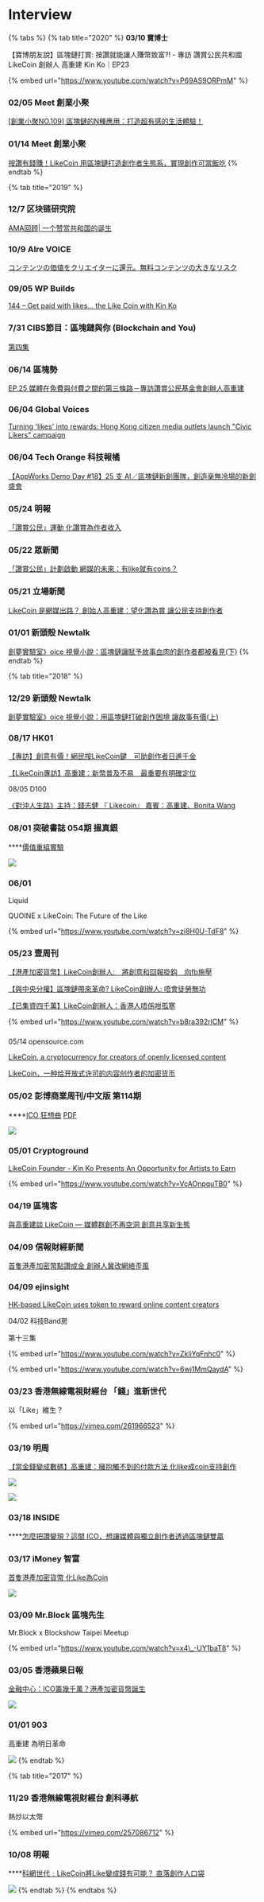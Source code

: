 # Interview

{% tabs %}
{% tab title="2020" %}
**03/10 寶博士**

【寶博朋友說】區塊鏈打賞: 按讚就能讓人賺幣致富?! - 專訪 讚賞公民共和國 LikeCoin 創辦人 高重建 Kin Ko｜EP23

{% embed url="https://www.youtube.com/watch?v=P69AS9ORPmM" %}

### 02/05 Meet 創業小聚

[\[創業小聚NO.109\] 區塊鏈的N種應用：打造超有感的生活體驗！](https://meet.bnext.com.tw/articles/view/46021)

### 01/14 Meet 創業小聚

[按讚有錢賺！LikeCoin 用區塊鏈打造創作者生態系，實現創作可當飯吃](https://meet.bnext.com.tw/articles/view/45970)
{% endtab %}

{% tab title="2019" %}
### 12/7 区块链研究院

[AMA回顾\| 一个赞赏共和国的诞生](https://zhuanlan.zhihu.com/p/98662833)

### 10/9 AIre VOICE

[コンテンツの価値をクリエイターに還元。無料コンテンツの大きなリスク](https://aire-voice.com/interview/5428/)

### 09/05 WP Builds

[144 – Get paid with likes… the Like Coin with Kin Ko](https://wpbuilds.com/2019/09/05/144-get-paid-with-likes-the-like-coin-with-kin-ko/)

### 7/31 CIBS節目：區塊鏈與你 \(Blockchain and You\) 

[第四集](https://www.facebook.com/liszechung.it/posts/2312586025736626)

### 06/14 區塊勢

[EP.25 媒體在免費與付費之間的第三條路－專訪讚賞公民基金會創辦人高重建](https://matters.news/@mingnhsu/%E9%9F%B3%E9%A0%BB-%E8%AE%9A%E8%B3%9E%E5%85%AC%E6%B0%91-%E5%AA%92%E9%AB%94%E5%9C%A8%E5%85%8D%E8%B2%BB%E8%88%87%E4%BB%98%E8%B2%BB%E4%B9%8B%E9%96%93%E7%9A%84%E7%AC%AC%E4%B8%89%E6%A2%9D%E8%B7%AF-zdpuAnoUAQw5EdNuXK5idPcG7hyGcD25hRrjtTFedob2Uk3M5)

### 06/04 Global Voices

[Turning 'likes' into rewards: Hong Kong citizen media outlets launch "Civic Likers" campaign](https://globalvoices.org/2019/06/04/turning-likes-into-rewards-hong-kong-citizen-media-outlets-launch-civic-likers-campaign/)

### 06/04 Tech Orange 科技報橘

[【AppWorks Demo Day \#18】25 支 AI／區塊鏈新創團隊，創造毫無冷場的新創盛會](https://buzzorange.com/techorange/2019/06/04/appworks-demo-day_18/)

### 05/24 明報

[「讚賞公民」運動 化讚賞為作者收入](https://www.mpfinance.com/fin/daily2.php?node=1558639282687&issue=20190524)

### 05/22 眾新聞

[「讚賞公民」計劃啟動 網媒的未來：有like就有coins？](https://www.hkcnews.com/article/20686/%E8%AE%9A%E8%B3%9E%E5%85%AC%E6%B0%91-likecoin-%E7%9C%BE%E6%96%B0%E8%81%9E-20686/%E3%80%8C%E8%AE%9A%E8%B3%9E%E5%85%AC%E6%B0%91%E3%80%8D%E8%A8%88%E5%8A%83%E5%95%9F%E5%8B%95-%E7%B6%B2%E5%AA%92%E7%9A%84%E6%9C%AA%E4%BE%86%EF%BC%9A%E6%9C%89like%E5%B0%B1%E6%9C%89coins%EF%BC%9F)

### **05/21 立場新聞**

[LikeCoin 是網媒出路？ 創始人高重建：望化讚為賞 讓公民支持創作者](https://www.thestandnews.com/media/likecoin-%E6%98%AF%E7%B6%B2%E5%AA%92%E5%87%BA%E8%B7%AF-%E5%89%B5%E5%A7%8B%E4%BA%BA%E9%AB%98%E9%87%8D%E5%BB%BA-%E6%9C%9F%E6%9C%9B%E5%8C%96%E8%AE%9A%E7%82%BA%E8%B3%9E-%E8%AE%93%E5%85%AC%E6%B0%91%E6%94%AF%E6%8C%81%E5%89%B5%E4%BD%9C%E8%80%85/)

### 01/01 新頭殼 Newtalk

[創夢實驗室》oice 視覺小說：區塊鏈讓賦予故事血肉的創作者都被看見\(下\)](https://newtalk.tw/news/view/2019-01-01/187217)
{% endtab %}

{% tab title="2018" %}
### 12/29 新頭殼 Newtalk

[創夢實驗室》oice 視覺小說：用區塊鏈打破創作困境 讓故事有價\(上\)](https://newtalk.tw/news/view/2018-12-29/187188)

### **08/17 HK01**

[【專訪】創意有價！網民按LikeCoin鍵　可助創作者日進千金](https://www.hk01.com/%E5%B0%88%E9%A1%8C%E4%BA%BA%E8%A8%AA/222574/%E5%B0%88%E8%A8%AA-%E5%89%B5%E6%84%8F%E6%9C%89%E5%83%B9-%E7%B6%B2%E6%B0%91%E6%8C%89likecoin%E9%8D%B5-%E5%8F%AF%E5%8A%A9%E5%89%B5%E4%BD%9C%E8%80%85%E6%97%A5%E9%80%B2%E5%8D%83%E9%87%91)

[【LikeCoin專訪】高重建：新幣普及不易　最重要有明確定位](https://www.hk01.com/%E5%B0%88%E9%A1%8C%E4%BA%BA%E8%A8%AA/222576/likecoin%E5%B0%88%E8%A8%AA-%E9%AB%98%E9%87%8D%E5%BB%BA-%E6%96%B0%E5%B9%A3%E6%99%AE%E5%8F%8A%E4%B8%8D%E6%98%93-%E6%9C%80%E9%87%8D%E8%A6%81%E6%9C%89%E6%98%8E%E7%A2%BA%E5%AE%9A%E4%BD%8D)

08/05 D100

[《對沖人生路》主持：錢志健 『 Likecoin』 嘉賓：高重建、Bonita Wang](https://www.d100.net/%E3%80%8A%E5%B0%8D%E6%B2%96%E4%BA%BA%E7%94%9F%E8%B7%AF%E3%80%8B%E4%B8%BB%E6%8C%81%EF%BC%9A%E9%8C%A2%E5%BF%97%E5%81%A5-%E3%80%8E-likecoin%E3%80%8F-%E5%98%89%E8%B3%93%EF%BC%9A%E9%AB%98%E9%87%8D%E5%BB%BA/)

### **08/01 突破書誌 054期 搵真銀**

\*\*\*\*[價值重組實驗](https://like.co/pdf/articles/breakazine.pdf)

![](../.gitbook/assets/breakazine_9.png)

### 06/01 Liquid

QUOINE x LikeCoin: The Future of the Like

{% embed url="https://www.youtube.com/watch?v=zi8H0U-TdF8" %}

### 05/23 **壹**周刊

[ 【港產加密貨幣】LikeCoin創辦人:　將創意和回報掛鈎　向fb施壓](https://hk.nextmgz.com/article/2_588342_0)

[【與中央分權】區塊鏈帶來革命? LikeCoin創辦人: 唔會徒勞無功](https://hk.nextmgz.com/article/2_588463_0)

[【已集資四千萬】LikeCoin創辦人：香港人唔係咁孤寒](https://hk.nextmgz.com/article/2_588408_0)

{% embed url="https://www.youtube.com/watch?v=b8ra392rlCM" %}

### 05/14 opensource.com

[LikeCoin, a cryptocurrency for creators of openly licensed content](https://opensource.com/article/18/5/likecoin)

[LikeCoin，一种给开放式许可的内容创作者的加密货币](https://www.zcfy.cc/article/likecoin-a-cryptocurrency-for-creators-of-openly-licensed-content)

### **05/02 彭博商業周刊/中文版 第114期**

\*\*\*\*[ICO 狂想曲](http://hk.bbwc.cn/avxzbp.html) [PDF](https://www2.deloitte.com/content/dam/Deloitte/cn/Documents/financial-services/deloitte-cn-fs-bloomberg-business-megazine-ico-zh-180518.pdf)

![](../.gitbook/assets/bloomberg_likecoin_tiny.jpg)

### 05/01 Cryptoground

[LikeCoin Founder - Kin Ko Presents An Opportunity for Artists to Earn](https://www.cryptoground.com/a/likecoin-founder-kin-ko-presents-an-opportunity-for-artists-to-earn)

{% embed url="https://www.youtube.com/watch?v=VcAOnpquTB0" %}

### 04/19 區塊客

[與高重建談 LikeCoin — 媒體群創不再空洞 創意共享新生態](https://blockcast.it/2018/04/19/blockcast-interview-likecoin-founder-kin-ko/)

### 04/09 信報財經新聞

[首隻港產加密幣點讚成金 創辦人冀改網絡歪風](http://startupbeat.hkej.com/?p=57661)

### 04/09 ejinsight

[HK-based LikeCoin uses token to reward online content creators](https://www.ejinsight.com/eji/article/id/1811904/20180409-hk-based-likecoin-uses-token-to-reward-online-content-creators)

04/02 科技Band房

第十三集

{% embed url="https://www.youtube.com/watch?v=ZkliYqFnhc0" %}

{% embed url="https://www.youtube.com/watch?v=6wj1MmQaydA" %}

### 03/23 香港無線電視財經台 「錢」進新世代

以「Like」維生？

{% embed url="https://vimeo.com/261966523" %}

### 03/19 明周

[【當金錢變成數碼】高重建：擁抱觸不到的付款方法 化like成coin支持創作](https://www.mpweekly.com/culture/%e9%9b%bb%e5%ad%90%e8%b2%a8%e5%b9%a3-%e9%9b%bb%e5%ad%90%e6%94%af%e4%bb%98-%e6%94%af%e4%bb%98%e5%af%b6-69230)

![](../.gitbook/assets/maig-pao-weekly_0.jpg)

![](../.gitbook/assets/maig-pao-weekly.jpg)

### **03/18 INSIDE**

\*\*\*\*[怎麼把讚變現？這間 ICO，想讓媒體與獨立創作者透過區塊鏈雙贏](https://www.inside.com.tw/article/12259-like-to-coin)

### **03/17 iMoney 智富**

[首隻港產加密貨幣 化Like為Coin](https://imoney.hket.com/article/2032254/%E9%A6%96%E9%9A%BB%E6%B8%AF%E7%94%A2%E5%8A%A0%E5%AF%86%E8%B2%A8%E5%B9%A3%20%E5%8C%96Like%E7%82%BACoin)

![](../.gitbook/assets/likecoin_imoney.jpg)

### 03/09 Mr.Block 區塊先生

Mr.Block x Blockshow Taipei Meetup

{% embed url="https://www.youtube.com/watch?v=x4\_-UY1baT8" %}

### 03/05 香港蘋果日報

[金融中心：ICO籌幾千萬？港產加密貨幣誕生](https://hk.appledaily.com/finance/20180305/HBHYRDIFNDKOXIV2RYX4CJAJHU/)

![](../.gitbook/assets/apple_blur_tiny.jpg)

### **01/01 903**

高重建 為明日革命

![](../.gitbook/assets/903.jpg)
{% endtab %}

{% tab title="2017" %}
### 11/29 香港無線電視財經台 創科導航

熱炒以太幣

{% embed url="https://vimeo.com/257086712" %}



### **10/08 明報**

\*\*\*\*[科網世代﹕LikeCoin將Like變成錢有可能？ 直落創作人口袋](https://news.mingpao.com/pns/%E5%89%AF%E5%88%8A/article/20171008/s00005/1507399895326/%E7%A7%91%E7%B6%B2%E4%B8%96%E4%BB%A3-likecoin%E5%B0%87like%E8%AE%8A%E6%88%90%E9%8C%A2%E6%9C%89%E5%8F%AF%E8%83%BD-%E7%9B%B4%E8%90%BD%E5%89%B5%E4%BD%9C%E4%BA%BA%E5%8F%A3%E8%A2%8B)

![](../.gitbook/assets/ming2_tiny.jpg)
{% endtab %}
{% endtabs %}



